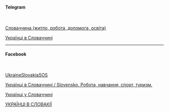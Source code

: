 #### Telegram
</br>

[Словаччина (житло, робота, допомога, освіта)](https://t.me/ukrajinci_na_slovensku)

[Українці в Словаччинi](https://t.me/ukrajincivsk)

***
#### Facebook

</br>

[UkraineSlovakiaSOS ](https://www.facebook.com/UkraineSlovakiaSOS)

[Українці в Словаччині / Slovensko. Робота, навчання, спорт, туризм.](https://www.facebook.com/groups/123130132469904/?ref=share)

[Українці у Словаччинi](https://www.facebook.com/groups/ukrajincivsk/?ref=share)

[УКРАЇНЦІ В СЛОВАКІЇ](https://www.facebook.com/groups/329588570759736/?ref=share)